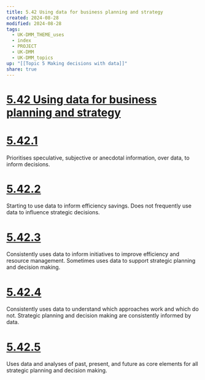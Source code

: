 ```yaml
---
title: 5.42 Using data for business planning and strategy
created: 2024-08-28
modified: 2024-08-28
tags:
  - UK-DMM_THEME_uses
  - index
  - PROJECT
  - UK-DMM
  - UK-DMM_topics
up: "[[Topic 5 Making decisions with data]]"
share: true
---
```

# [5.42 Using data for business planning and strategy](5.42%20Using%20data%20for%20business%20planning%20and%20strategy.md)
# [5.42.1](5.42.1.md)

Prioritises speculative, subjective or anecdotal information, over data, to inform decisions.

# [5.42.2](5.42.2.md)

Starting to use data to inform efficiency savings. Does not frequently use data to influence strategic decisions.

# [5.42.3](5.42.3.md)

Consistently uses data to inform initiatives to improve efficiency and resource management. Sometimes uses data to support strategic planning and decision making.

# [5.42.4](5.42.4.md)

Consistently uses data to understand which approaches work and which do not. Strategic planning and decision making are consistently informed by data.

# [5.42.5](5.42.5.md)

Uses data and analyses of past, present, and future as core elements for all strategic planning and decision making.
